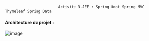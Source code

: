                             Activite 3-JEE : Spring Boot Spring MVC Thymeleaf Spring Data

            

#### Architecture du projet :
![image](https://user-images.githubusercontent.com/107000262/233133435-3698a32e-af1b-4c25-92f9-e667151557e1.png)





